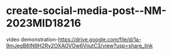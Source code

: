 # create-social-media-post--NM-2023MID18216
video demonstration-https://drive.google.com/file/d/1a-9mJegB6IN9H2Ry2OXAOVOw6ViiutC3/view?usp=share_link
